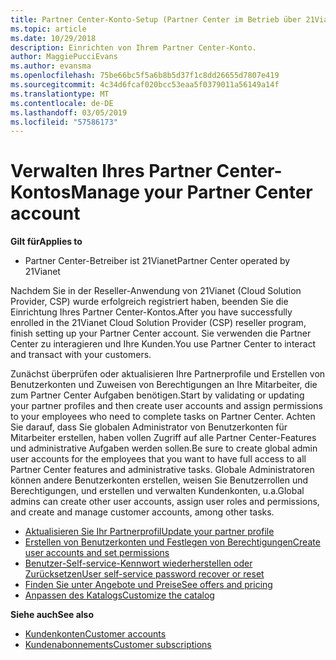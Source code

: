 ```yaml
---
title: Partner Center-Konto-Setup (Partner Center im Betrieb über 21Vianet)
ms.topic: article
ms.date: 10/29/2018
description: Einrichten von Ihrem Partner Center-Konto.
author: MaggiePucciEvans
ms.author: evansma
ms.openlocfilehash: 75be66bc5f5a6b8b5d37f1c8dd26655d7807e419
ms.sourcegitcommit: 4c34d6fcaf020bcc53eaa5f0379011a56149a14f
ms.translationtype: MT
ms.contentlocale: de-DE
ms.lasthandoff: 03/05/2019
ms.locfileid: "57586173"
---
```

# <a name="manage-your-partner-center-account"></a><span data-ttu-id="37566-103">Verwalten Ihres Partner Center-Kontos</span><span class="sxs-lookup"><span data-stu-id="37566-103">Manage your Partner Center account</span></span> 


<span data-ttu-id="37566-104">**Gilt für**</span><span class="sxs-lookup"><span data-stu-id="37566-104">**Applies to**</span></span>

-   <span data-ttu-id="37566-105">Partner Center-Betreiber ist 21Vianet</span><span class="sxs-lookup"><span data-stu-id="37566-105">Partner Center operated by 21Vianet</span></span>


<span data-ttu-id="37566-106">Nachdem Sie in der Reseller-Anwendung von 21Vianet (Cloud Solution Provider, CSP) wurde erfolgreich registriert haben, beenden Sie die Einrichtung Ihres Partner Center-Kontos.</span><span class="sxs-lookup"><span data-stu-id="37566-106">After you have successfully enrolled in the 21Vianet Cloud Solution Provider (CSP) reseller program, finish setting up your Partner Center account.</span></span> <span data-ttu-id="37566-107">Sie verwenden die Partner Center zu interagieren und Ihre Kunden.</span><span class="sxs-lookup"><span data-stu-id="37566-107">You use Partner Center to interact and transact with your customers.</span></span> 

<span data-ttu-id="37566-108">Zunächst überprüfen oder aktualisieren Ihre Partnerprofile und Erstellen von Benutzerkonten und Zuweisen von Berechtigungen an Ihre Mitarbeiter, die zum Partner Center Aufgaben benötigen.</span><span class="sxs-lookup"><span data-stu-id="37566-108">Start by validating or updating your partner profiles and then create user accounts and assign permissions to your employees who need to complete tasks on Partner Center.</span></span> <span data-ttu-id="37566-109">Achten Sie darauf, dass Sie globalen Administrator von Benutzerkonten für Mitarbeiter erstellen, haben vollen Zugriff auf alle Partner Center-Features und administrative Aufgaben werden sollen.</span><span class="sxs-lookup"><span data-stu-id="37566-109">Be sure to create global admin user accounts for the employees that you want to have full access to all Partner Center features and administrative tasks.</span></span> <span data-ttu-id="37566-110">Globale Administratoren können andere Benutzerkonten erstellen, weisen Sie Benutzerrollen und Berechtigungen, und erstellen und verwalten Kundenkonten, u.a.</span><span class="sxs-lookup"><span data-stu-id="37566-110">Global admins can create other user accounts, assign user roles and permissions, and create and manage customer accounts, among other tasks.</span></span>    

-   [<span data-ttu-id="37566-111">Aktualisieren Sie Ihr Partnerprofil</span><span class="sxs-lookup"><span data-stu-id="37566-111">Update your partner profile</span></span>](update-your-partner-profile.md)
-   [<span data-ttu-id="37566-112">Erstellen von Benutzerkonten und Festlegen von Berechtigungen</span><span class="sxs-lookup"><span data-stu-id="37566-112">Create user accounts and set permissions</span></span>](create-user-accounts-and-set-permissions.md)
-   [<span data-ttu-id="37566-113">Benutzer-Self-service-Kennwort wiederherstellen oder Zurücksetzen</span><span class="sxs-lookup"><span data-stu-id="37566-113">User self-service password recover or reset</span></span>](reset-a-user-password.md)
-   [<span data-ttu-id="37566-114">Finden Sie unter Angebote und Preise</span><span class="sxs-lookup"><span data-stu-id="37566-114">See offers and pricing</span></span>](see-offers-and-pricing.md)
-   [<span data-ttu-id="37566-115">Anpassen des Katalogs</span><span class="sxs-lookup"><span data-stu-id="37566-115">Customize the catalog</span></span>](customize-the-catalog.md)

<span data-ttu-id="37566-116">**Siehe auch**</span><span class="sxs-lookup"><span data-stu-id="37566-116">**See also**</span></span>

-   [<span data-ttu-id="37566-117">Kundenkonten</span><span class="sxs-lookup"><span data-stu-id="37566-117">Customer accounts</span></span>](customer-accounts.md)
-   [<span data-ttu-id="37566-118">Kundenabonnements</span><span class="sxs-lookup"><span data-stu-id="37566-118">Customer subscriptions</span></span>](customer-subscriptions.md) 

 




